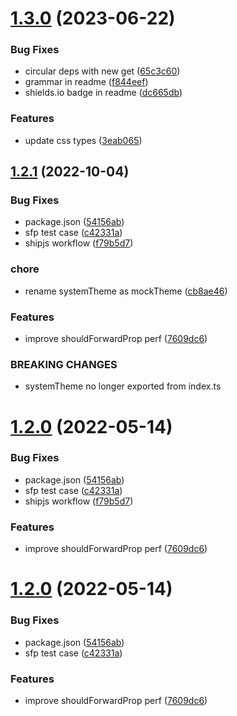 # [1.3.0](https://github.com/silkstudio/jynx/compare/v1.2.1...v1.3.0) (2023-06-22)


### Bug Fixes

* circular deps with new get ([65c3c60](https://github.com/silkstudio/jynx/commit/65c3c6070d8f651c3b61eacba6240ac7fbe92914))
* grammar in readme ([f844eef](https://github.com/silkstudio/jynx/commit/f844eef92bba5ba038fcbec4e392ee02fa5b37bb))
* shields.io badge in readme ([dc665db](https://github.com/silkstudio/jynx/commit/dc665db2d106a129eb8fdfad59fece6461afa3b8))


### Features

* update css types ([3eab065](https://github.com/silkstudio/jynx/commit/3eab065e329a3cb33f00c24a069be292c98e18f0))



## [1.2.1](https://github.com/silkstudio/jynx/compare/v1.2.0...v1.2.1) (2022-10-04)


### Bug Fixes

* package.json ([54156ab](https://github.com/silkstudio/jynx/commit/54156abb9bcd4ef07eef80462de55490b0cadcff))
* sfp test case ([c42331a](https://github.com/silkstudio/jynx/commit/c42331ac715f76cfb0b71b2147dd77c0fa60fc5a))
* shipjs workflow ([f79b5d7](https://github.com/silkstudio/jynx/commit/f79b5d72e1f4527718e1f939cfba7aeb2771a259))


### chore

* rename systemTheme as mockTheme ([cb8ae46](https://github.com/silkstudio/jynx/commit/cb8ae46395bd6790aff5116650a699216db69bc6))


### Features

* improve shouldForwardProp perf ([7609dc6](https://github.com/silkstudio/jynx/commit/7609dc6efc25f4663a8cd28deca531f5768beebc))


### BREAKING CHANGES

* systemTheme no longer exported from index.ts



# [1.2.0](https://github.com/silkstudio/jynx/compare/v1.1.1...v1.2.0) (2022-05-14)


### Bug Fixes

* package.json ([54156ab](https://github.com/silkstudio/jynx/commit/54156abb9bcd4ef07eef80462de55490b0cadcff))
* sfp test case ([c42331a](https://github.com/silkstudio/jynx/commit/c42331ac715f76cfb0b71b2147dd77c0fa60fc5a))
* shipjs workflow ([f79b5d7](https://github.com/silkstudio/jynx/commit/f79b5d72e1f4527718e1f939cfba7aeb2771a259))


### Features

* improve shouldForwardProp perf ([7609dc6](https://github.com/silkstudio/jynx/commit/7609dc6efc25f4663a8cd28deca531f5768beebc))



# [1.2.0](https://github.com/silkstudio/jynx/compare/v1.1.1...v1.2.0) (2022-05-14)


### Bug Fixes

* package.json ([54156ab](https://github.com/silkstudio/jynx/commit/54156abb9bcd4ef07eef80462de55490b0cadcff))
* sfp test case ([c42331a](https://github.com/silkstudio/jynx/commit/c42331ac715f76cfb0b71b2147dd77c0fa60fc5a))


### Features

* improve shouldForwardProp perf ([7609dc6](https://github.com/silkstudio/jynx/commit/7609dc6efc25f4663a8cd28deca531f5768beebc))



